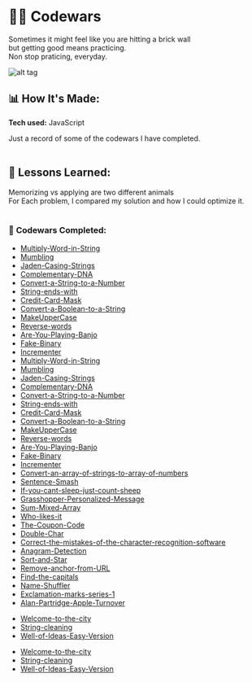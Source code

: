 # 👩‍💻 Codewars 

Sometimes it might feel like you  are hitting a brick wall</br> but getting good means practicing. 
</br>Non stop praticing, everyday. 
</br>

![alt tag](https://media.giphy.com/media/J0nJNHnnukpJm/giphy.gif)

## 📊 How It's Made:

**Tech used:** JavaScript

Just a record of some of the codewars I have completed. </br>
</br>

## 📝 Lessons Learned:

Memorizing vs applying are two different animals </br>
For Each problem, I compared my solution and how I could optimize it. </br>
</br>

### 💪 **Codewars Completed:**
* [Multiply-Word-in-String](https://www.codewars.com/kata/5ace2d9f307eb29430000092)</br>
* [Mumbling](https://www.codewars.com/kata/5667e8f4e3f572a8f2000039/)</br>
* [Jaden-Casing-Strings](https://www.codewars.com/kata/5390bac347d09b7da40006f6)</br>
* [Complementary-DNA](https://www.codewars.com/kata/554e4a2f232cdd87d9000038)</br>
* [Convert-a-String-to-a-Number](https://www.codewars.com/kata/544675c6f971f7399a000e79)</br>
* [String-ends-with](https://www.codewars.com/kata/51f2d1cafc9c0f745c00037d)</br>
* [Credit-Card-Mask](https://www.codewars.com/kata/5412509bd436bd33920011bc)</br>
* [Convert-a-Boolean-to-a-String](https://www.codewars.com/kata/551b4501ac0447318f0009cd/)</br>
* [MakeUpperCase](https://www.codewars.com/kata/57a0556c7cb1f31ab3000ad7)</br>
* [Reverse-words](https://www.codewars.com/kata/5259b20d6021e9e14c0010d4)</br>
* [Are-You-Playing-Banjo](https://www.codewars.com/kata/53af2b8861023f1d88000832)</br>
* [Fake-Binary](https://www.codewars.com/kata/57eae65a4321032ce000002d/)</br>
* [Incrementer](https://www.codewars.com/kata/590e03aef55cab099a0002e8/)</br>
* [Multiply-Word-in-String](https://www.codewars.com/kata/5ace2d9f307eb29430000092)</br>
* [Mumbling](https://www.codewars.com/kata/5667e8f4e3f572a8f2000039/)</br>
* [Jaden-Casing-Strings](https://www.codewars.com/kata/5390bac347d09b7da40006f6)</br>
* [Complementary-DNA](https://www.codewars.com/kata/554e4a2f232cdd87d9000038)</br>
* [Convert-a-String-to-a-Number](https://www.codewars.com/kata/544675c6f971f7399a000e79)</br>
* [String-ends-with](https://www.codewars.com/kata/51f2d1cafc9c0f745c00037d)</br>
* [Credit-Card-Mask](https://www.codewars.com/kata/5412509bd436bd33920011bc)</br>
* [Convert-a-Boolean-to-a-String](https://www.codewars.com/kata/551b4501ac0447318f0009cd/)</br>
* [MakeUpperCase](https://www.codewars.com/kata/57a0556c7cb1f31ab3000ad7)</br>
* [Reverse-words](https://www.codewars.com/kata/5259b20d6021e9e14c0010d4)</br>
* [Are-You-Playing-Banjo](https://www.codewars.com/kata/53af2b8861023f1d88000832)</br>
* [Fake-Binary](https://www.codewars.com/kata/57eae65a4321032ce000002d/)</br>
* [Incrementer](https://www.codewars.com/kata/590e03aef55cab099a0002e8/)</br>
* [Convert-an-array-of-strings-to-array-of-numbers](https://www.codewars.com/kata/5783d8f3202c0e486c001d23/)</br>
* [Sentence-Smash](https://www.codewars.com/kata/53dc23c68a0c93699800041d)</br>
* [If-you-cant-sleep-just-count-sheep](https://www.codewars.com/kata/5b077ebdaf15be5c7f000077)</br>
* [Grasshopper-Personalized-Message](https://www.codewars.com/kata/5772da22b89313a4d50012f7)</br>
* [Sum-Mixed-Array](https://www.codewars.com/kata/57eaeb9578748ff92a000009)</br>
* [Who-likes-it](https://www.codewars.com/kata/5266876b8f4bf2da9b000362)</br>
* [The-Coupon-Code](https://www.codewars.com/kata/539de388a540db7fec000642)</br>
* [Double-Char](https://www.codewars.com/kata/56b1f01c247c01db92000076)</br>
* [Correct-the-mistakes-of-the-character-recognition-software](https://www.codewars.com/kata/577bd026df78c19bca0002c0)</br>
* [Anagram-Detection](https://www.codewars.com/kata/529eef7a9194e0cbc1000255)</br>
* [Sort-and-Star](https://www.codewars.com/kata/57cfdf34902f6ba3d300001e)</br>
* [Remove-anchor-from-URL](https://www.codewars.com/kata/51f2b4448cadf20ed0000386/)</br>
* [Find-the-capitals](https://www.codewars.com/kata/539ee3b6757843632d00026b)</br>
* [Name-Shuffler](https://www.codewars.com/kata/559ac78160f0be07c200005a)</br>
* [Exclamation-marks-series-1](https://www.codewars.com/kata/57fae964d80daa229d000126/)</br>
* [Alan-Partridge-Apple-Turnover](https://www.codewars.com/kata/580a094553bd9ec5d800007d)</br>
<!-- 7kyu -->
<!-- 8kyu -->
* [Welcome-to-the-city](https://www.codewars.com/kata/5302d846be2a9189af0001e4/)</br>
* [String-cleaning](https://www.codewars.com/kata/57e1e61ba396b3727c000251)</br>
* [Well-of-Ideas-Easy-Version](https://www.codewars.com/kata/57f222ce69e09c3630000212)</br> 


<!-- 7kyu -->
<!-- 8kyu -->
* [Welcome-to-the-city](https://www.codewars.com/kata/5302d846be2a9189af0001e4/)</br>
* [String-cleaning](https://www.codewars.com/kata/57e1e61ba396b3727c000251)</br>
* [Well-of-Ideas-Easy-Version](https://www.codewars.com/kata/57f222ce69e09c3630000212)</br> 
